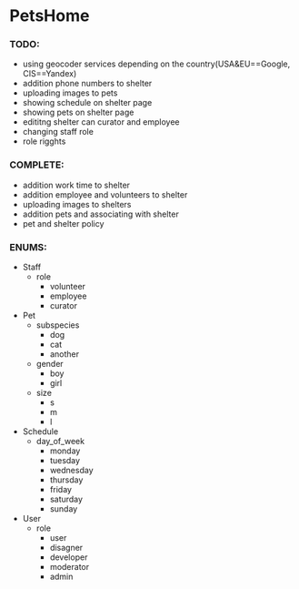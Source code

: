 # PetsHome

### TODO:
- using geocoder services depending on the country(USA&EU==Google, CIS==Yandex)
- addition phone numbers to shelter
- uploading images to pets
- showing schedule on shelter page
- showing pets on shelter page
- edititng shelter can curator and employee
- changing staff role
- role rigghts

### COMPLETE:
- addition work time to shelter
- addition employee and volunteers to shelter
- uploading images to shelters
- addition pets and associating with shelter
- pet and shelter policy

### ENUMS:
- Staff
  - role
    - volunteer
    - employee
    - curator
 - Pet
   - subspecies
     - dog
     - cat
     - another
   - gender
     - boy
     - girl
   - size
     - s
     - m
     - l
- Schedule
  - day_of_week
    - monday
    - tuesday
    - wednesday
    - thursday
    - friday
    - saturday
    - sunday
- User
  - role
    - user
    - disagner
    - developer
    - moderator
    - admin